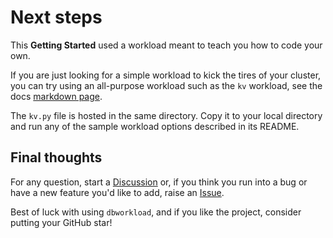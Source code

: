 # Next steps

This **Getting Started** used a workload meant to teach you how to code your own.

If you are just looking for a simple workload to kick the tires of your cluster,
you can try using an all-purpose workload such as the `kv` workload, see
the docs [markdown page](https://github.com/dbworkload/dbworkload/blob/main/workloads/postgres/kv.md).

The `kv.py` file is hosted in the same directory.
Copy it to your local directory and run any of the sample workload options described in its README.

## Final thoughts

For any question, start a [Discussion](https://github.com/dbworkload/dbworkload/discussions)
or, if you think you run into a bug or have a new feature you'd like to add,
raise an [Issue](https://github.com/dbworkload/dbworkload/issues).

Best of luck with using `dbworkload`, and if you like the project, consider putting your GitHub star!
